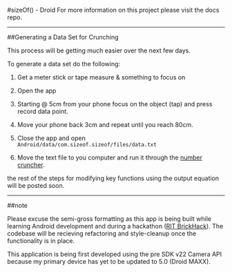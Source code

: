 #sizeOf() - Droid
For more information on this project please visit the docs repo.

---

##Generating a Data Set for Crunching

This process will be getting much easier over the next few days.

To generate a data set do the following:

1. Get a meter stick or tape measure & something to focus on

2. Open the app

3. Starting @ 5cm from your phone focus on the object (tap) and press record data point.

4. Move your phone back 3cm and repeat until you reach 80cm.

5. Close the app and open `Android/data/com.sizeof.sizeof/files/data.txt`

6. Move the text file to you computer and run it through the [number cruncher](/getSizeOf/sizeOf-NumberCrunching).

the rest of the steps for modifying key functions using the output equation will be posted soon.

---

##note

Please excuse the semi-gross formatting as this app is being built while learning
Android development and during a hackathon ([RIT BrickHack](https://brickhack.io/)).
The codebase will be recieving refactoring and style-cleanup once the functionality is in place.

This application is being first developed using the pre SDK v22 Camera API because my
primary device has yet to be updated to 5.0 (Droid MAXX).


